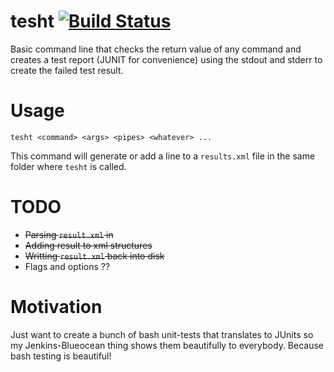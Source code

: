 # tesht [![Build Status](https://travis-ci.org/edupo/tesht.svg?branch=master)](https://travis-ci.org/edupo/tesht)
Basic command line that checks the return value of any command and creates a test report (JUNIT for convenience) using the stdout and stderr to create the failed test result.

# Usage
```
tesht <command> <args> <pipes> <whatever> ...
```
This command will generate or add a line to a `results.xml` file in the same folder where `tesht` is called.

# TODO
 - ~~Parsing `result.xml` in~~
 - ~~Adding result to xml structures~~
 - ~~Writting `result.xml` back into disk~~
 - Flags and options ??

# Motivation
Just want to create a bunch of bash unit-tests that translates to JUnits so my Jenkins-Blueocean thing shows them beautifully to everybody. Because bash testing is beautiful!

